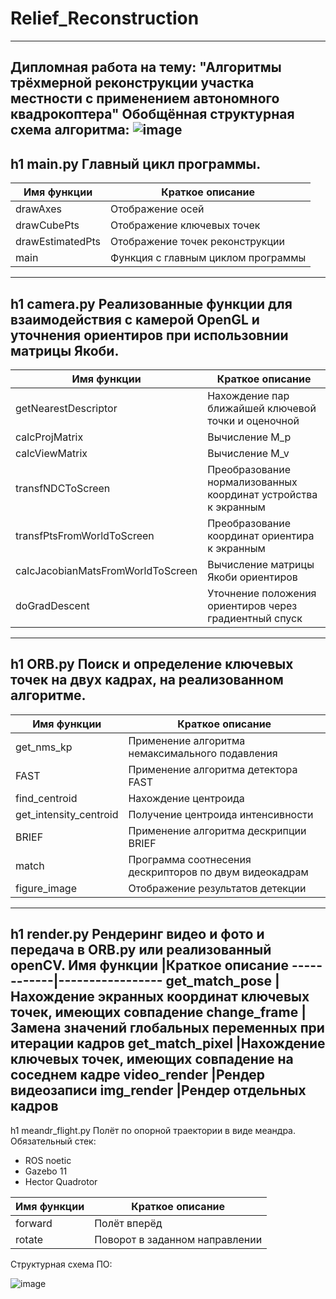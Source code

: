# Relief_Reconstruction
---
Дипломная работа на тему: "Алгоритмы трёхмерной реконструкции участка местности с применением автономного квадрокоптера"
Обобщённая структурная схема алгоритма:
![image](https://github.com/Lidiia-Afanasieva/Relief_Reconstruction/assets/67696613/dd5855e7-a52e-42f8-b8bd-914a4ff71d16)
---
h1 main.py
Главный цикл программы.
---
Имя функции	|Краткое описание
------------|-----------------
drawAxes	|Отображение осей
drawCubePts	|Отображение ключевых точек
drawEstimatedPts	|Отображение точек реконструкции
main	|Функция с главным циклом программы
---
h1 camera.py
Реализованные функции для взаимодействия с камерой OpenGL и уточнения ориентиров при использовнии матрицы Якоби.
---
Имя функции	|Краткое описание
------------|-----------------
getNearestDescriptor	|Нахождение пар ближайшей ключевой точки и оценочной
calcProjMatrix	|Вычисление M_p
calcViewMatrix	|Вычисление M_v
transfNDCToScreen	|Преобразование нормализованных координат устройства к экранным
transfPtsFromWorldToScreen	|Преобразование координат ориентира к экранным
calcJacobianMatsFromWorldToScreen	|Вычисление матрицы Якоби ориентиров
doGradDescent	|Уточнение положения ориентиров через градиентный спуск

---
h1 ORB.py
Поиск и определение ключевых точек на двух кадрах, на реализованном алгоритме.
---
Имя функции	|Краткое описание
------------|-----------------
get_nms_kp	|Применение алгоритма немаксимального подавления
FAST        |Применение алгоритма детектора FAST
find_centroid	|Нахождение центроида
get_intensity_centroid	|Получение центроида интенсивности
BRIEF	|Применение алгоритма дескрипции BRIEF
match	|Программа соотнесения дескрипторов по двум видеокадрам
figure_image	|Отображение результатов детекции

---
h1 render.py
Рендеринг видео и фото и передача в ORB.py или реализованный openCV.
Имя функции	|Краткое описание
------------|-----------------
get_match_pose	|Нахождение экранных координат ключевых точек, имеющих совпадение
change_frame        |Замена значений глобальных переменных при итерации кадров
get_match_pixel	|Нахождение ключевых точек, имеющих совпадение на соседнем кадре
video_render	|Рендер видеозаписи
img_render	|Рендер отдельных кадров
---
h1 meandr_flight.py
Полёт по опорной траектории в виде меандра. 
Обязательный стек:
* ROS noetic
* Gazebo 11
* Hector Quadrotor

Имя функции	|Краткое описание
------------|-----------------
forward	|Полёт вперёд
rotate	|Поворот в заданном направлении

Структурная схема ПО:

![image](https://github.com/Lidiia-Afanasieva/Relief_Reconstruction/assets/67696613/ce36d55c-6191-45fb-9947-576941868b1e)
